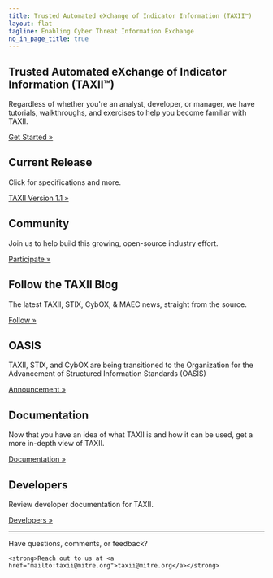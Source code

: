 ```yaml
---
title: Trusted Automated eXchange of Indicator Information (TAXII™)
layout: flat
tagline: Enabling Cyber Threat Information Exchange
no_in_page_title: true
---
```


<h2><strong>Trusted Automated eXchange of Indicator Information (TAXII™)</strong></h2>

<div class="jumbotron">
  <p>Regardless of whether you're an analyst, developer, or manager, we have tutorials, walkthroughs, and exercises to help you become familiar with TAXII.</p>
  <p><a class="btn btn-primary btn-lg" role="button" href="/getting-started">Get Started »</a></p>
</div>

<div class="row">
  <div class="col-md-4 text-center">
    <h2>Current Release</h2>
    <p>Click for specifications and more.</p>
    <p><a class="btn btn-primary btn-lg" role="button" href="https://taxii.mitre.org/specifications/version1.1/">TAXII Version 1.1 »</a></p>
  </div>
  <div class="col-md-4 text-center">
    <h2>Community</h2>
    <p>Join us to help build this growing, open-source industry effort.</p>
    <p><a class="btn btn-primary btn-lg" role="button" href="/community">Participate »</a></p>
</div>
  <div class="col-md-4 text-center">
    <h2>Follow the TAXII Blog</h2>
    <p>The latest TAXII, STIX, CybOX, & MAEC news, straight from the source.</p>
    <p><a class="btn btn-primary btn-lg" role="button" href="/blog">Follow »</a></p>
  </div>
</div>

<div class="row">
  <div class="col-md-4 text-center">
    <h2>OASIS</h2>
    <p>TAXII, STIX, and CybOX are being transitioned to the Organization for the Advancement of Structured Information Standards (OASIS)</p>
    <p><a class="btn btn-primary btn-lg" role="button" href="https://stixproject.github.io/stix-at-oasis.pdf">Announcement »</a></p>
  </div>

<div class="col-md-4 text-center">
    <h2>Documentation</h2>
    <p>Now that you have an idea of what TAXII is and how it can be used,
    get a more in-depth view of TAXII.</p>
    <p><a class="btn btn-primary btn-lg" role="button" href="/documentation">Documentation »</a></p>
  </div>
  
<div class="col-md-4 text-center">
    <h2>Developers</h2>
    <p>Review developer documentation for TAXII.</p>
    <p><a class="btn btn-primary btn-lg" role="button" href="/developers">Developers »</a></p>
  </div>
</div>

<hr>

<p class="lead text-center">
	Have questions, comments, or feedback?
	<br/>

	<strong>Reach out to us at <a href="mailto:taxii@mitre.org">taxii@mitre.org</a></strong>
</p>
